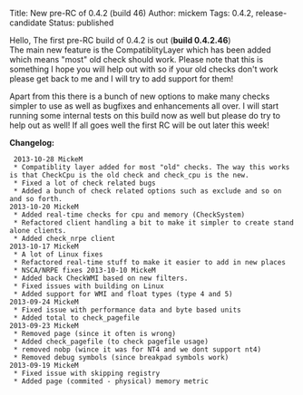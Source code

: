 Title: New pre-RC of 0.4.2 (build 46)
Author: mickem
Tags: 0.4.2, release-candidate
Status: published

Hello, The first pre-RC build of 0.4.2 is out (**build 0.4.2.46**)\
 The main new feature is the CompatiblityLayer which has been added
which means "most" old check should work. Please note that this is
something I hope you will help out with so if your old checks don't work
please get back to me and I will try to add support for them!

Apart from this there is a bunch of new options to make many checks
simpler to use as well as bugfixes and enhancements all over. I will
start running some internal tests on this build now as well but please
do try to help out as well! If all goes well the first RC will be out
later this week!

**Changelog:**

     2013-10-28 MickeM
     * Compatiblity layer added for most "old" checks. The way this works is that CheckCpu is the old check and check_cpu is the new.
     * Fixed a lot of check related bugs
     * Added a bunch of check related options such as exclude and so on and so forth. 
    2013-10-20 MickeM
     * Added real-time checks for cpu and memory (CheckSystem)
     * Refactored client handling a bit to make it simpler to create stand alone clients.
     * Added check_nrpe client 
    2013-10-17 MickeM
     * A lot of Linux fixes
     * Refactored real-time stuff to make it easier to add in new places
     * NSCA/NRPE fixes 2013-10-10 MickeM
     * Added back CheckWMI based on new filters.
     * Fixed issues with building on Linux
     * Added support for WMI and float types (type 4 and 5) 
    2013-09-24 MickeM
     * Fixed issue with performance data and byte based units
     * Added total to check_pagefile 
    2013-09-23 MickeM
     * Removed page (since it often is wrong)
     * Added check_pagefile (to check pagefile usage)
     * removed nobp (wince it was for NT4 and we dont support nt4)
     * Removed debug symbols (since breakpad symbols work) 
    2013-09-19 MickeM
     * Fixed issue with skipping registry
     * Added page (commited - physical) memory metric
